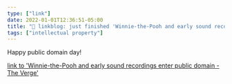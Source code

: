 ```yaml
---
type: ["link"]
date: 2022-01-01T12:36:51-05:00
title: "🔗 linkblog: just finished 'Winnie-the-Pooh and early sound recordings enter public domain - The Verge'"
tags: ["intellectual property"]
---
```

Happy public domain day!
 
[link to 'Winnie-the-Pooh and early sound recordings enter public domain - The Verge'](https://www.theverge.com/2022/1/1/22862358/winnie-the-pooh-sun-also-rises-enter-public-domain)
